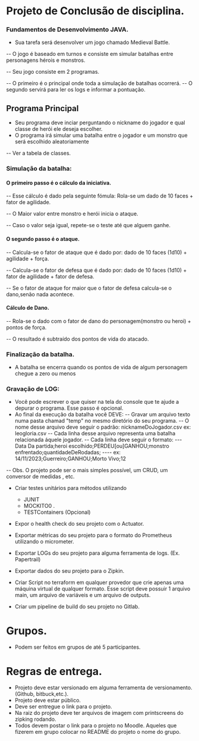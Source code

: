 # Projeto de Conclusão de disciplina.
### Fundamentos de Desenvolvimento JAVA.

- Sua tarefa será desenvolver um jogo chamado Medieval Battle.

-- O jogo é baseado em turnos e consiste em simular batalhas entre personagens hérois e monstros.


-- Seu jogo consiste em 2 programas.

-- O primeiro é o principal onde toda a simulação de batalhas ocorrerá.
-- O segundo servirá para ler os logs e informar a pontuação.


## Programa Principal
- Seu programa deve inciar perguntando o nickname do jogador e qual classe de herói ele deseja escolher.
- O programa irá simular uma batalha entre o jogador e um monstro que será escolhido aleatoriamente 
     
-- Ver a tabela de classes.
### Simulação da batalha:
#### O primeiro passo é o cálculo da iniciativa.

-- Esse cálculo é dado pela seguinte fómula: Rola-se um dado de 10 faces + fator de agilidade.

-- O Maior valor entre monstro e herói inicia o ataque.

-- Caso o valor seja igual, repete-se o teste até que alguem ganhe.

#### O segundo passo é o ataque.

-- Calcula-se o fator de ataque que é dado por: dado de 10 faces (1d10) + agilidade + força.

-- Calcula-se o fator de defesa que é dado por: dado de 10 faces (1d10) + fator de agilidade + fator de defesa.

-- Se o fator de ataque for maior que o fator de defesa calcula-se o dano,senão nada acontece.

#### Cálculo de Dano.

-- Rola-se o dado com o fator de dano do personagem(monstro ou heroi) + pontos de força. 

-- O resultado é subtraído dos pontos de vida do atacado.

### Finalização da batalha.

- A batalha se encerra quando os pontos de vida de algum personagem chegue a zero ou menos

### Gravação de LOG:
- Você pode escrever o que quiser na tela do console que te ajude a depurar o programa. Esse passo é opcional.
- Ao final da execução da batalha você DEVE: 
     -- Gravar um arquivo texto numa pasta chamad "temp" no mesmo diretório do seu programa.
     -- O nome desse arquivo deve seguir o padrão: nicknameDoJogador.csv ex: leogloria.csv 
     -- Cada linha desse arquivo representa uma batalha relacionada áquele jogador. 
     -- Cada linha deve seguir o formato:
          --- Data Da partida;heroi escolhido;PERDEU[ou]GANHOU;monstro enfrentado;quantidadeDeRodadas;
               ---- ex: 14/11/2023;Guerreiro;GANHOU;Morto Vivo;12
     











-- Obs. O projeto pode ser o mais simples possível, um CRUD, um conversor de medidas , etc.

- Criar testes unitários para métodos utilizando 
     - JUNIT 
    -  MOCKITO0 .
    - TESTContainers (Opcional)

- Expor o health check do seu projeto com o Actuator.
- Exportar métricas do seu projeto para o formato do Prometheus utilizando o micrometer. 
- Exportar LOGs do seu projeto para alguma ferramenta de logs. (Ex. Papertrail)  
- Exportar dados do seu projeto para o Zipkin. 
- Criar Script no terraform em qualquer provedor que crie apenas uma máquina virtual de qualquer formato. Esse script deve possuir 1 arquivo main, um arquivo de variáveis e um arquivo de outputs. 

- Criar um pipeline de build do seu projeto no Gitlab. 
# Grupos.
- Podem ser feitos em grupos de até 5 participantes.
# Regras de entrega.

- Projeto deve estar versionado em alguma ferramenta de versionamento.(Github, bitbuck,etc.). 
- Projeto deve estar público.
- Deve ser entregue o link para o projeto.
- Na raiz do projeto deve ter arquivos de imagem com printscreens do zipking rodando.
- Todos devem postar o link para o projeto no Moodle. Aqueles que fizerem em grupo colocar no README do projeto o nome do grupo.
